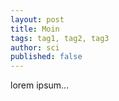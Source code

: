 ```yaml
---
layout: post
title: Moin
tags: tag1, tag2, tag3
author: sci
published: false
---
```


lorem ipsum...
